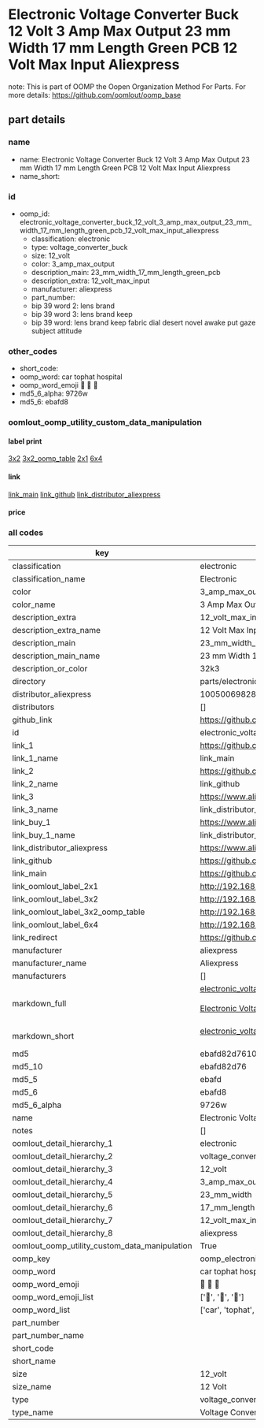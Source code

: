 # Electronic Voltage Converter Buck 12 Volt 3 Amp Max Output 23 mm Width 17 mm Length Green PCB 12 Volt Max Input Aliexpress  

note: This is part of OOMP the Oopen Organization Method For Parts. For more details: https://github.com/oomlout/oomp_base

##  part details
  







### name
* name: Electronic Voltage Converter Buck 12 Volt 3 Amp Max Output 23 mm Width 17 mm Length Green PCB 12 Volt Max Input Aliexpress
* name_short: 
### id
* oomp_id: electronic_voltage_converter_buck_12_volt_3_amp_max_output_23_mm_width_17_mm_length_green_pcb_12_volt_max_input_aliexpress
  * classification: electronic
  * type: voltage_converter_buck
  * size: 12_volt
  * color: 3_amp_max_output
  * description_main: 23_mm_width_17_mm_length_green_pcb
  * description_extra: 12_volt_max_input
  * manufacturer: aliexpress
  * part_number: 
  * bip 39 word 2: lens brand
  * bip 39 word 3: lens brand keep
  * bip 39 word: lens brand keep fabric dial desert novel awake put gaze subject attitude

### other_codes
* short_code: 
* oomp_word: car tophat hospital
* oomp_word_emoji :car: :tophat: :hospital:
* md5_6_alpha: 9726w
* md5_6: ebafd8






### oomlout_oomp_utility_custom_data_manipulation
#### label print
[3x2](http://192.168.1.245:1112/?label=oomp%209726w)
[3x2_oomp_table](http://192.168.1.108:1112/?label=oomp%209726w)
[2x1](http://192.168.1.242:1112/?label=oomp%209726w)
[6x4](http://192.168.1.55:1112/?label=oomp%209726w)    

#### link

[link_main](https://github.com/oomlout/oomlout_oomp_version_1_messy/tree/main/parts/electronic_voltage_converter_buck_12_volt_3_amp_max_output_23_mm_width_17_mm_length_green_pcb_12_volt_max_input_aliexpress) [link_github](https://github.com/oomlout/oomlout_oomp_version_1_messy/tree/main/parts/electronic_voltage_converter_buck_12_volt_3_amp_max_output_23_mm_width_17_mm_length_green_pcb_12_volt_max_input_aliexpress) [link_distributor_aliexpress](https://www.aliexpress.com/item/1005006982841208.html)                            

#### price







### all codes 
| key | value |  
| --- | --- |  
| classification | electronic |  
| classification_name | Electronic |  
| color | 3_amp_max_output |  
| color_name | 3 Amp Max Output |  
| description_extra | 12_volt_max_input |  
| description_extra_name | 12 Volt Max Input |  
| description_main | 23_mm_width_17_mm_length_green_pcb |  
| description_main_name | 23 mm Width 17 mm Length Green PCB |  
| description_or_color | 32k3 |  
| directory | parts/electronic_voltage_converter_buck_12_volt_3_amp_max_output_23_mm_width_17_mm_length_green_pcb_12_volt_max_input_aliexpress |  
| distributor_aliexpress | 1005006982841208 |  
| distributors | [] |  
| github_link | https://github.com/oomlout/oomlout_oomp_part_src/tree/main/parts/electronic_voltage_converter_buck_12_volt_3_amp_max_output_23_mm_width_17_mm_length_green_pcb_12_volt_max_input_aliexpress |  
| id | electronic_voltage_converter_buck_12_volt_3_amp_max_output_23_mm_width_17_mm_length_green_pcb_12_volt_max_input_aliexpress |  
| link_1 | https://github.com/oomlout/oomlout_oomp_version_1_messy/tree/main/parts/electronic_voltage_converter_buck_12_volt_3_amp_max_output_23_mm_width_17_mm_length_green_pcb_12_volt_max_input_aliexpress |  
| link_1_name | link_main |  
| link_2 | https://github.com/oomlout/oomlout_oomp_version_1_messy/tree/main/parts/electronic_voltage_converter_buck_12_volt_3_amp_max_output_23_mm_width_17_mm_length_green_pcb_12_volt_max_input_aliexpress |  
| link_2_name | link_github |  
| link_3 | https://www.aliexpress.com/item/1005006982841208.html |  
| link_3_name | link_distributor_aliexpress |  
| link_buy_1 | https://www.aliexpress.com/item/1005006982841208.html |  
| link_buy_1_name | link_distributor_aliexpress |  
| link_distributor_aliexpress | https://www.aliexpress.com/item/1005006982841208.html |  
| link_github | https://github.com/oomlout/oomlout_oomp_version_1_messy/tree/main/parts/electronic_voltage_converter_buck_12_volt_3_amp_max_output_23_mm_width_17_mm_length_green_pcb_12_volt_max_input_aliexpress |  
| link_main | https://github.com/oomlout/oomlout_oomp_version_1_messy/tree/main/parts/electronic_voltage_converter_buck_12_volt_3_amp_max_output_23_mm_width_17_mm_length_green_pcb_12_volt_max_input_aliexpress |  
| link_oomlout_label_2x1 | http://192.168.1.242:1112/?label=oomp%209726w |  
| link_oomlout_label_3x2 | http://192.168.1.245:1112/?label=oomp%209726w |  
| link_oomlout_label_3x2_oomp_table | http://192.168.1.108:1112/?label=oomp%209726w |  
| link_oomlout_label_6x4 | http://192.168.1.55:1112/?label=oomp%209726w |  
| link_redirect | https://github.com/oomlout/oomlout_oomp_version_1_messy/tree/main/parts/electronic_voltage_converter_buck_12_volt_3_amp_max_output_23_mm_width_17_mm_length_green_pcb_12_volt_max_input_aliexpress |  
| manufacturer | aliexpress |  
| manufacturer_name | Aliexpress |  
| manufacturers | [] |  
| markdown_full | [electronic_voltage_converter_buck_12_volt_3_amp_max_output_23_mm_width_17_mm_length_green_pcb_12_volt_max_input_aliexpress](none)<br>[](none)<br>[Electronic Voltage Converter Buck 12 Volt 3 Amp Max Output 23 Mm Width 17 Mm Length Green Pcb 12 Volt Max Input Aliexpress](none)<br><br> |  
| markdown_short | [electronic_voltage_converter_buck_12_volt_3_amp_max_output_23_mm_width_17_mm_length_green_pcb_12_volt_max_input_aliexpress](none)<br><br> |  
| md5 | ebafd82d761032e0ee9e8516f386c401 |  
| md5_10 | ebafd82d76 |  
| md5_5 | ebafd |  
| md5_6 | ebafd8 |  
| md5_6_alpha | 9726w |  
| name | Electronic Voltage Converter Buck 12 Volt 3 Amp Max Output 23 mm Width 17 mm Length Green PCB 12 Volt Max Input Aliexpress |  
| notes | [] |  
| oomlout_detail_hierarchy_1 | electronic |  
| oomlout_detail_hierarchy_2 | voltage_converter_buck |  
| oomlout_detail_hierarchy_3 | 12_volt |  
| oomlout_detail_hierarchy_4 | 3_amp_max_output |  
| oomlout_detail_hierarchy_5 | 23_mm_width |  
| oomlout_detail_hierarchy_6 | 17_mm_length |  
| oomlout_detail_hierarchy_7 | 12_volt_max_input |  
| oomlout_detail_hierarchy_8 | aliexpress |  
| oomlout_oomp_utility_custom_data_manipulation | True |  
| oomp_key | oomp_electronic_voltage_converter_buck_12_volt_3_amp_max_output_23_mm_width_17_mm_length_green_pcb_12_volt_max_input_aliexpress |  
| oomp_word | car tophat hospital |  
| oomp_word_emoji | :car: :tophat: :hospital: |  
| oomp_word_emoji_list | [':car:', ':tophat:', ':hospital:'] |  
| oomp_word_list | ['car', 'tophat', 'hospital'] |  
| part_number |  |  
| part_number_name |  |  
| short_code |  |  
| short_name |  |  
| size | 12_volt |  
| size_name | 12 Volt |  
| type | voltage_converter_buck |  
| type_name | Voltage Converter Buck |  
